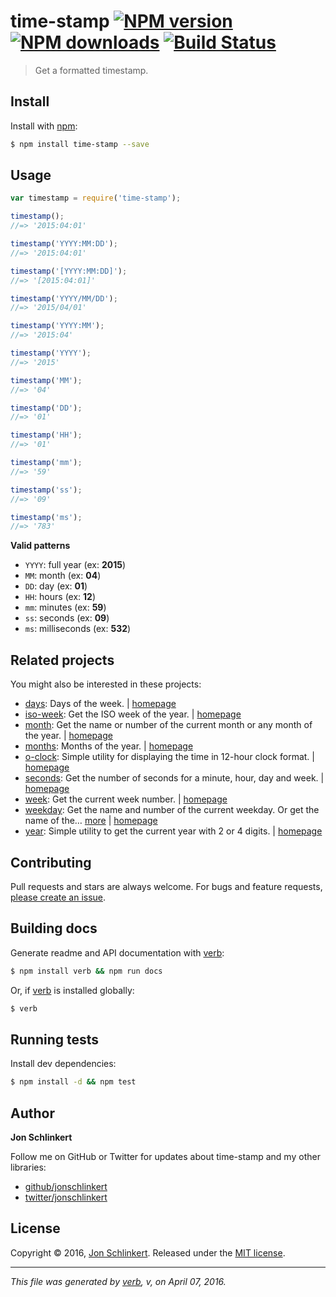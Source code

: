 # time-stamp [![NPM version](https://img.shields.io/npm/v/time-stamp.svg?style=flat)](https://www.npmjs.com/package/time-stamp) [![NPM downloads](https://img.shields.io/npm/dm/time-stamp.svg?style=flat)](https://npmjs.org/package/time-stamp) [![Build Status](https://img.shields.io/travis/jonschlinkert/time-stamp.svg?style=flat)](https://travis-ci.org/jonschlinkert/time-stamp)

> Get a formatted timestamp.

## Install

Install with [npm](https://www.npmjs.com/):

```sh
$ npm install time-stamp --save
```

## Usage

```js
var timestamp = require('time-stamp');

timestamp();
//=> '2015:04:01'

timestamp('YYYY:MM:DD');
//=> '2015:04:01'

timestamp('[YYYY:MM:DD]');
//=> '[2015:04:01]'

timestamp('YYYY/MM/DD');
//=> '2015/04/01'

timestamp('YYYY:MM');
//=> '2015:04'

timestamp('YYYY');
//=> '2015'

timestamp('MM');
//=> '04'

timestamp('DD');
//=> '01'

timestamp('HH');
//=> '01'

timestamp('mm');
//=> '59'

timestamp('ss');
//=> '09'

timestamp('ms');
//=> '783'
```

**Valid patterns**

* `YYYY`: full year (ex: **2015**)
* `MM`: month (ex: **04**)
* `DD`: day (ex: **01**)
* `HH`: hours (ex: **12**)
* `mm`: minutes (ex: **59**)
* `ss`: seconds (ex: **09**)
* `ms`: milliseconds (ex: **532**)

## Related projects

You might also be interested in these projects:

* [days](https://www.npmjs.com/package/days): Days of the week. | [homepage](https://github.com/jonschlinkert/days)
* [iso-week](https://www.npmjs.com/package/iso-week): Get the ISO week of the year. | [homepage](https://github.com/jonschlinkert/iso-week)
* [month](https://www.npmjs.com/package/month): Get the name or number of the current month or any month of the year. | [homepage](https://github.com/datetime/month)
* [months](https://www.npmjs.com/package/months): Months of the year. | [homepage](https://github.com/jonschlinkert/months)
* [o-clock](https://www.npmjs.com/package/o-clock): Simple utility for displaying the time in 12-hour clock format. | [homepage](https://github.com/jonschlinkert/o-clock)
* [seconds](https://www.npmjs.com/package/seconds): Get the number of seconds for a minute, hour, day and week. | [homepage](https://github.com/jonschlinkert/seconds)
* [week](https://www.npmjs.com/package/week): Get the current week number. | [homepage](https://github.com/jonschlinkert/week)
* [weekday](https://www.npmjs.com/package/weekday): Get the name and number of the current weekday. Or get the name of the… [more](https://www.npmjs.com/package/weekday) | [homepage](https://github.com/jonschlinkert/weekday)
* [year](https://www.npmjs.com/package/year): Simple utility to get the current year with 2 or 4 digits. | [homepage](https://github.com/jonschlinkert/year)

## Contributing

Pull requests and stars are always welcome. For bugs and feature requests, [please create an issue](https://github.com/jonschlinkert/time-stamp/issues/new).

## Building docs

Generate readme and API documentation with [verb](https://github.com/verbose/verb):

```sh
$ npm install verb && npm run docs
```

Or, if [verb](https://github.com/verbose/verb) is installed globally:

```sh
$ verb
```

## Running tests

Install dev dependencies:

```sh
$ npm install -d && npm test
```

## Author

**Jon Schlinkert**

Follow me on GitHub or Twitter for updates about time-stamp and my other libraries:

* [github/jonschlinkert](https://github.com/jonschlinkert)
* [twitter/jonschlinkert](http://twitter.com/jonschlinkert)

## License

Copyright © 2016, [Jon Schlinkert](https://github.com/jonschlinkert).
Released under the [MIT license](https://github.com/jonschlinkert/time-stamp/blob/master/LICENSE).

***

_This file was generated by [verb](https://github.com/verbose/verb), v, on April 07, 2016._